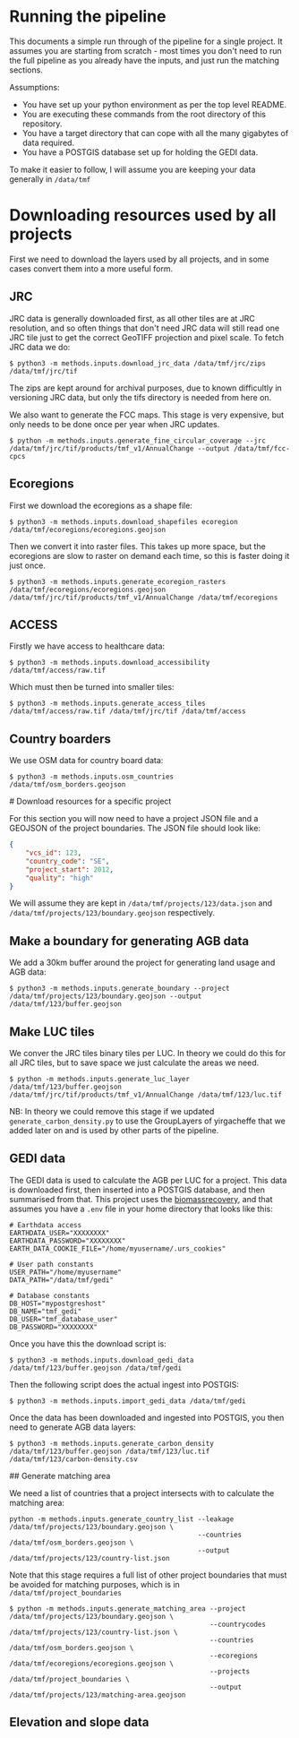 # Running the pipeline

This documents a simple run through of the pipeline for a single project. It assumes you are starting from scratch - most times you don't need to run the full pipeline as you already have the inputs, and just run the matching sections.

Assumptions:

* You have set up your python environment as per the top level README.
* You are executing these commands from the root directory of this repository.
* You have a target directory that can cope with all the many gigabytes of data required.
* You have a POSTGIS database set up for holding the GEDI data.

To make it easier to follow, I will assume you are keeping your data generally in `/data/tmf`

# Downloading resources used by all projects

First we need to download the layers used by all projects, and in some cases convert them into a more useful form.

## JRC

JRC data is generally downloaded first, as all other tiles are at JRC resolution, and so often things that don't need JRC data will still read one JRC tile just to get the correct GeoTIFF projection and pixel scale. To fetch JRC data we do:

```shell
$ python3 -m methods.inputs.download_jrc_data /data/tmf/jrc/zips /data/tmf/jrc/tif
```

The zips are kept around for archival purposes, due to known difficultly in versioning JRC data, but only the tifs directory is needed from here on.

We also want to generate the FCC maps. This stage is very expensive, but only needs to be done once per year when JRC updates.

```shell
$ python -m methods.inputs.generate_fine_circular_coverage --jrc /data/tmf/jrc/tif/products/tmf_v1/AnnualChange --output /data/tmf/fcc-cpcs
```


## Ecoregions

First we download the ecoregions as a shape file:

```shell
$ python3 -m methods.inputs.download_shapefiles ecoregion /data/tmf/ecoregions/ecoregions.geojson
```

Then we convert it into raster files. This takes up more space, but the ecoregions are slow to raster on demand each time, so this is faster doing it just once.

```shell
$ python3 -m methods.inputs.generate_ecoregion_rasters /data/tmf/ecoregions/ecoregions.geojson /data/tmf/jrc/tif/products/tmf_v1/AnnualChange /data/tmf/ecoregions
```

## ACCESS

Firstly we have access to healthcare data:

```shell
$ python3 -m methods.inputs.download_accessibility /data/tmf/access/raw.tif
```

Which must then be turned into smaller tiles:

```shell
$ python3 -m methods.inputs.generate_access_tiles /data/tmf/access/raw.tif /data/tmf/jrc/tif /data/tmf/access
```

## Country boarders

We use OSM data for country board data:

```shell
$ python3 -m methods.inputs.osm_countries /data/tmf/osm_borders.geojson
```

# Download resources for a specific project

For this section you will now need to have a project JSON file and a GEOJSON of the project boundaries. The JSON file should look like:

```json
{
	"vcs_id": 123,
	"country_code": "SE",
	"project_start": 2012,
	"quality": "high"
}
```

We will assume they are kept in `/data/tmf/projects/123/data.json` and `/data/tmf/projects/123/boundary.geojson` respectively.

## Make a boundary for generating AGB data

We add a 30km buffer around the project for generating land usage and AGB data:

```shell
$ python3 -m methods.inputs.generate_boundary --project /data/tmf/projects/123/boundary.geojson --output /data/tmf/123/buffer.geojson
```

## Make LUC tiles

We conver the JRC tiles binary tiles per LUC. In theory we could do this for all JRC tiles, but to save space we just calculate the areas we need.

```shell
$ python -m methods.inputs.generate_luc_layer /data/tmf/123/buffer.geojson /data/tmf/jrc/tif/products/tmf_v1/AnnualChange /data/tmf/123/luc.tif
```

NB: In theory we could remove this stage if we updated `generate_carbon_density.py` to use the GroupLayers of yirgacheffe that we added later on and is  used by other parts of the pipeline.

## GEDI data

The GEDI data is used to calculate the AGB per LUC for a project. This data is downloaded first, then inserted into a POSTGIS database, and then summarised from that. This project uses the [biomassrecovery](https://github.com/ameliaholcomb/biomass-recovery), and that assumes you have a `.env` file in your home directory that looks like this:

```
# Earthdata access
EARTHDATA_USER="XXXXXXXX"
EARTHDATA_PASSWORD="XXXXXXXX"
EARTH_DATA_COOKIE_FILE="/home/myusername/.urs_cookies"

# User path constants
USER_PATH="/home/myusername"
DATA_PATH="/data/tmf/gedi"

# Database constants
DB_HOST="mypostgreshost"
DB_NAME="tmf_gedi"
DB_USER="tmf_database_user"
DB_PASSWORD="XXXXXXXX"
```

Once you have this the download script is:

```shell
$ python3 -m methods.inputs.download_gedi_data /data/tmf/123/buffer.geojson /data/tmf/gedi
```

Then the following script does the actual ingest into POSTGIS:

```shell
$ python3 -m methods.inputs.import_gedi_data /data/tmf/gedi
```

Once the data has been downloaded and ingested into POSTGIS, you then need to generate AGB data layers:

```shell
$ python3 -m methods.inputs.generate_carbon_density /data/tmf/123/buffer.geojson /data/tmf/123/luc.tif /data/tmf/123/carbon-density.csv
```


## Generate matching area

We need a list of countries that a project intersects with to calculate the matching area:

```shell
python -m methods.inputs.generate_country_list --leakage /data/tmf/projects/123/boundary.geojson \
                                               --countries /data/tmf/osm_borders.geojson \
											   --output /data/tmf/projects/123/country-list.json
```

Note that this stage requires a full list of other project boundaries that must be avoided for matching purposes, which is in `/data/tmf/project_boundaries`


```shell
$ python -m methods.inputs.generate_matching_area --project /data/tmf/projects/123/boundary.geojson \
                                                  --countrycodes /data/tmf/projects/123/country-list.json \
												  --countries /data/tmf/osm_borders.geojson \
												  --ecoregions /data/tmf/ecoregions/ecoregions.geojson \
												  --projects /data/tmf/project_boundaries \
												  --output /data/tmf/projects/123/matching-area.geojson
```

## Elevation and slope data


